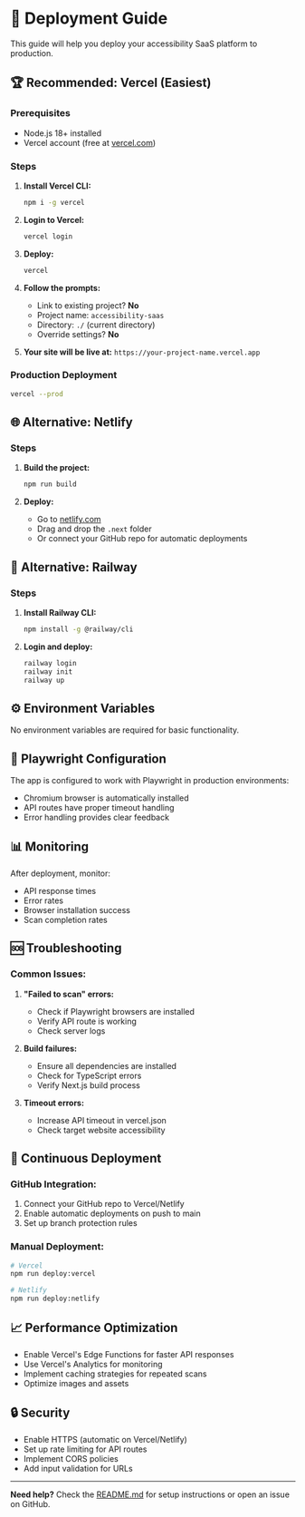# 🚀 Deployment Guide

This guide will help you deploy your accessibility SaaS platform to production.

## 🏆 Recommended: Vercel (Easiest)

### Prerequisites
- Node.js 18+ installed
- Vercel account (free at [vercel.com](https://vercel.com))

### Steps

1. **Install Vercel CLI:**
   ```bash
   npm i -g vercel
   ```

2. **Login to Vercel:**
   ```bash
   vercel login
   ```

3. **Deploy:**
   ```bash
   vercel
   ```

4. **Follow the prompts:**
   - Link to existing project? **No**
   - Project name: `accessibility-saas`
   - Directory: `./` (current directory)
   - Override settings? **No**

5. **Your site will be live at:** `https://your-project-name.vercel.app`

### Production Deployment
```bash
vercel --prod
```

## 🌐 Alternative: Netlify

### Steps

1. **Build the project:**
   ```bash
   npm run build
   ```

2. **Deploy:**
   - Go to [netlify.com](https://netlify.com)
   - Drag and drop the `.next` folder
   - Or connect your GitHub repo for automatic deployments

## 🚂 Alternative: Railway

### Steps

1. **Install Railway CLI:**
   ```bash
   npm install -g @railway/cli
   ```

2. **Login and deploy:**
   ```bash
   railway login
   railway init
   railway up
   ```

## ⚙️ Environment Variables

No environment variables are required for basic functionality.

## 🔧 Playwright Configuration

The app is configured to work with Playwright in production environments:
- Chromium browser is automatically installed
- API routes have proper timeout handling
- Error handling provides clear feedback

## 📊 Monitoring

After deployment, monitor:
- API response times
- Error rates
- Browser installation success
- Scan completion rates

## 🆘 Troubleshooting

### Common Issues:

1. **"Failed to scan" errors:**
   - Check if Playwright browsers are installed
   - Verify API route is working
   - Check server logs

2. **Build failures:**
   - Ensure all dependencies are installed
   - Check for TypeScript errors
   - Verify Next.js build process

3. **Timeout errors:**
   - Increase API timeout in vercel.json
   - Check target website accessibility

## 🔄 Continuous Deployment

### GitHub Integration:
1. Connect your GitHub repo to Vercel/Netlify
2. Enable automatic deployments on push to main
3. Set up branch protection rules

### Manual Deployment:
```bash
# Vercel
npm run deploy:vercel

# Netlify
npm run deploy:netlify
```

## 📈 Performance Optimization

- Enable Vercel's Edge Functions for faster API responses
- Use Vercel's Analytics for monitoring
- Implement caching strategies for repeated scans
- Optimize images and assets

## 🔒 Security

- Enable HTTPS (automatic on Vercel/Netlify)
- Set up rate limiting for API routes
- Implement CORS policies
- Add input validation for URLs

---

**Need help?** Check the [README.md](README.md) for setup instructions or open an issue on GitHub.
